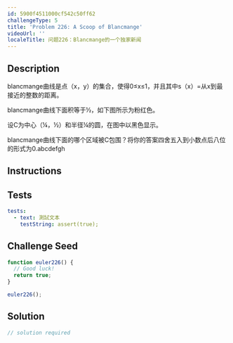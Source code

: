 ```yaml
---
id: 5900f4511000cf542c50ff62
challengeType: 5
title: 'Problem 226: A Scoop of Blancmange'
videoUrl: ''
localeTitle: 问题226：Blancmange的一个独家新闻
---
```


## Description
<section id="description"> blancmange曲线是点（x，y）的集合，使得0≤x≤1，并且其中s（x）=从x到最接近的整数的距离。 <p> blancmange曲线下面积等于½，如下图所示为粉红色。 </p><p>设C为中心（¼，½）和半径¼的圆，在图中以黑色显示。 </p><p> blancmange曲线下面的哪个区域被C包围？将你的答案四舍五入到小数点后八位的形式为0.abcdefgh </p></section>

## Instructions
<section id="instructions">
</section>

## Tests
<section id='tests'>

```yml
tests:
  - text: 測試文本
    testString: assert(true);

```

</section>

## Challenge Seed
<section id='challengeSeed'>

<div id='js-seed'>

```js
function euler226() {
  // Good luck!
  return true;
}

euler226();

```

</div>



</section>

## Solution
<section id='solution'>

```js
// solution required
```
</section>
